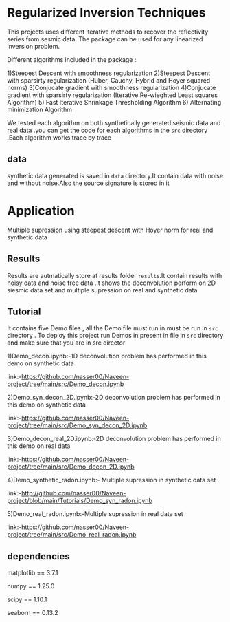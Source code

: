 
# Regularized  Inversion Techniques

This projects uses different iterative methods to recover the reflectivity series from sesmic data. The package can be used for any linearized inversion problem.

Different algorithms included in the package :

1)Steepest Descent with smoothness regularization
2)Steepest Descent with sparsirty regularization (Huber, Cauchy, Hybrid and Hoyer squared norms)
3)Conjucate gradient with smoothness regularization
4)Conjucate gradient with sparsirty regularization (Iterative Re-wieghted Least squares Algorithm)
5) Fast Iterative Shrinkage Thresholding Algorithm
6) Alternating minimization Algorithm


We tested each algorithm  on  both synthetically  generated seismic data and real data .you  can get the code for each algorithms  in the `src` directory .Each algorithm works trace by trace 

## data
synthetic data generated is saved in   `data` directory.It contain data with noise and without noise.Also the source signature is stored in it 
# Application
Multiple supression using steepest descent with Hoyer norm for real and synthetic data  
## Results
Results are autmatically  store at results folder `results`.It contain results with noisy data and noise free data .It shows the deconvolution perform on 2D siesmic data set and multiple supression on real and synthetic data 

## Tutorial 
It contains five Demo files , all the Demo file must run in  must be run in `src` directory .
To deploy this project run Demos in present in   file in `src` directory  and make sure that you are in src director

1)Demo_decon.ipynb:-1D deconvolution problem has performed in this demo on synthetic data

link:-https://github.com/nasser00/Naveen-project/tree/main/src/Demo_decon.ipynb

2)Demo_syn_decon_2D.ipynb:-2D deconvolution problem has performed in this demo on synthetic data

link:-https://github.com/nasser00/Naveen-project/tree/main/src/Demo_syn_decon_2D.ipynb

3)Demo_decon_real_2D.ipynb:-2D deconvolution problem has performed in this demo on real data

link:-https://github.com/nasser00/Naveen-project/tree/main/src/Demo_decon_2D.ipynb

4)Demo_synthetic_radon.ipynb:- Multiple supression in synthetic data set 

link:-http://github.com/nasser00/Naveen-project/blob/main/Tutorials/Demo_syn_radon.ipynb

5)Demo_real_radon.ipynb:-Multiple supression in real data set 

link:-https://github.com/nasser00/Naveen-project/tree/main/src/Demo_real_radon.ipynb


## dependencies 
matplotlib      ==          3.7.1

numpy           ==          1.25.0

scipy           ==          1.10.1

seaborn         ==          0.13.2
